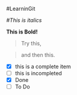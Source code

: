 #LearninGit 


*#This is italics*


**This is Bold!**


>Try this,


>and then this.

- [x] this is a complete item
- [ ] this is incompleted
- [x] Done
- [ ] To Do
